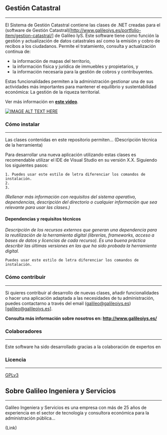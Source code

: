 ## Gestión Catastral
---
El Sistema de Gestión Catastral contiene las clases de .NET creadas para el (software de Gestión Catastral)[http://www.galileoiys.es/portfolio-item/gestion-catastral/] de Galileo IyS. Este software tiene como función la gestión y actualización de datos catastrales así como la emisión y cobro de recibos a los ciudadanos. Permite el tratamiento, consulta y actualización continua de: 
* la información de mapas del territorio,
* la información física y jurídica de immuebles y propietarios, y 
* la información necesaria para la gestión de cobros y contribuyentes.   

Estas funcionalidades permiten a la administración gestionar una de sus actividades más importantes para mantener el equilibrio y sustentabilidad económica: La gestión de la riqueza territorial.

Ver más información en **[este video](https://youtu.be/ovHF9xIQQAw?t=31)**.

[![IMAGE ALT TEXT HERE](https://user-images.githubusercontent.com/36766747/36648677-87fca8b0-1a64-11e8-8c02-33307fbc833f.png)](https://youtu.be/ovHF9xIQQAw?t=31)

### Cómo instalar
---
Las clases contenidas en este repositorio permiten... (Descripción técnica de la herramienta)

Para desarrollar una nueva aplicación utilizando estas clases es recomendable utilizar el IDE de Visual Studio en su versión X.X. Siguiendo los siguientes pasos:

    1. Puedes usar este estilo de letra diferenciar los comandos de instalación.
    2. 
    3. 

*(Rellenar más información con requisitos del sistema operativo, dependencias, descripción del directorio o cualquier información que sea relevante para usar las clases.)*

#### Dependencias y requisitos técnicos
*Descripción de los recursos externos que generan una dependencia para la reutilización de la herramienta digital (librerías, frameworks, acceso a bases de datos y licencias de cada recurso). Es una buena práctica describir las últimas versiones en las que ha sido probada la herramienta digital.*

    Puedes usar este estilo de letra diferenciar los comandos de instalación.

### Cómo contribuir
---
Si quieres contribuir al desarrollo de nuevas clases, añadir funcionalidades o hacer una aplicación adaptada a las necesidades de tu administración, puedes contactarno a través del email (galileo@galileoiys.es)[galileo@galileoiys.es].

**Consulta más información sobre nosotros en: http://www.galileoiys.es/**

### Colaboradores
---
Este software ha sido desarrollado gracias a la colaboración de expertos en 

### Licencia 
---
[GPLv3](https://github.com/GalileoIyS/Gestion-Catastral/blob/master/LICENSE)

## Sobre Galileo Ingeniera y Servicios 
---
Galileo Ingeniera y Servicios es una empresa con más de 25 años de experiencia en el sector de tecnología y consultora económica para la administración pública...

(Link)
